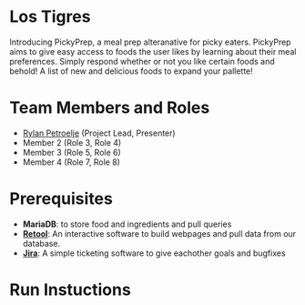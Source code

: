 # Los Tigres

Introducing PickyPrep, a meal prep alteranative for picky eaters. PickyPrep aims to give easy access to foods the user likes by learning about their meal preferences. Simply respond whether or not you like certain foods and behold! A list of new and delicious foods to expand your pallette!

# Team Members and Roles

* [Rylan Petroelje](https://github.com/RylanPetroelje/CIS350-HW2-Petroelje) (Project Lead, Presenter)
* Member 2 (Role 3, Role 4)
* Member 3 (Role 5, Role 6)
* Member 4 (Role 7, Role 8)

# Prerequisites
* **MariaDB**: to store food and ingredients and pull queries
* [**Retool**](https://lostigres.retool.com/editor/432f1f38-925c-11f0-9b3f-7330399fed52/Untitled/page1): An interactive software to build webpages and pull data from our database.
* [**Jira**](https://cis350-project-los-tigres.atlassian.net/jira/software/projects/MBA/code?atlOrigin=eyJpIjoiOWYzODk1Zjk0YjE0NGUxYmIzYjk2NmRkMDI5NDg1ZjQiLCJwIjoiaiJ9): A simple ticketing software to give eachother goals and bugfixes 

# Run Instuctions
